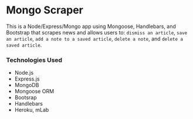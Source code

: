 # Mongo Scraper


This is a Node/Express/Mongo app using Mongoose, Handlebars, and Bootstrap that scrapes news and allows users to: `dismiss an article`, `save an article`, `add a note to a saved article`, `delete a note`, and `delete a saved article`.

### Technologies Used
* Node.js
* Express.js
* MongoDB
* Mongoose ORM
* Bootsrap
* Handlebars
* Heroku, mLab
